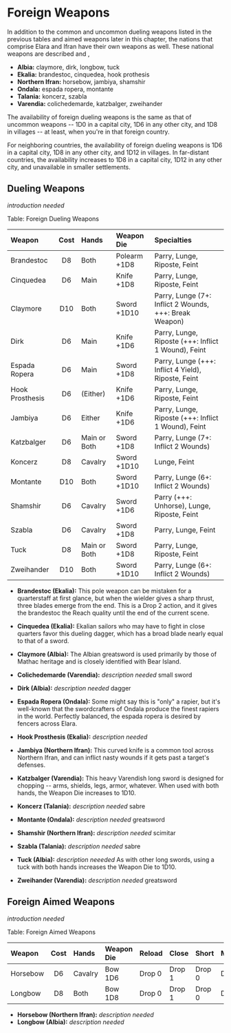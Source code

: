 # Foreign Weapons

In addition to the common and uncommon dueling weapons listed in the
previous tables and aimed weapons later in this chapter, the nations
that comprise Elara and Ifran have their own weapons as well. These
national weapons are described <a href="#the-countries-of-elara" class="xref-inchapter"></a>
and <a href="#the-countries-of-ifran" class="xref-inchapter"></a>, 

  - **Albia:** claymore, dirk, longbow, tuck
  - **Ekalia:** brandestoc, cinquedea, hook prothesis
  - **Northern Ifran:** horsebow, jambiya, shamshir
  - **Ondala:** espada ropera, montante
  - **Talania:** koncerz, szabla
  - **Varendia:** colichedemarde, katzbalger, zweihander

The availability of foreign dueling weapons is the same as that of
uncommon weapons -- 1D0 in a capital city, 1D6 in any other city, and
1D8 in villages -- at least, when you're in that foreign country.

For neighboring countries, the availability of foreign dueling weapons
is 1D6 in a capital city, 1D8 in any other city, and 1D12 in villages.
In far-distant countries, the availability increases to 1D8 in a capital
city, 1D12 in any other city, and unavailable in smaller settlements.

## Dueling Weapons

*introduction needed*

Table: Foreign Dueling Weapons

| Weapon          | Cost | Hands        | Weapon Die   | Specialties                                            |
| :-------------- | :--: | :----------- | :----------- | :----------------------------------------------------- |
| Brandestoc      | D8   | Both         | Polearm +1D8 | Parry, Lunge, Riposte, Feint                           |
| Cinquedea       | D6   | Main         | Knife +1D8   | Parry, Lunge, Riposte, Feint                           |
| Claymore        | D10  | Both         | Sword +1D10  | Parry, Lunge (7+: Inflict 2 Wounds, +++: Break Weapon) |
| Dirk            | D6   | Main         | Knife +1D6   | Parry, Lunge, Riposte (+++: Inflict 1 Wound), Feint    |
| Espada Ropera   | D6   | Main         | Sword +1D8   | Parry, Lunge (+++: Inflict 4 Yield), Riposte, Feint    |
| Hook Prosthesis | D6   | (Either)     | Knife +1D6   | Parry, Lunge, Riposte, Feint                           |
| Jambiya         | D6   | Either       | Knife +1D6   | Parry, Lunge, Riposte (+++: Inflict 1 Wound), Feint    |
| Katzbalger      | D6   | Main or Both | Sword +1D8   | Parry, Lunge (7+: Inflict 2 Wounds)                    |
| Koncerz         | D8   | Cavalry      | Sword +1D10  | Lunge, Feint                                           |
| Montante        | D10  | Both         | Sword +1D10  | Parry, Lunge (6+: Inflict 2 Wounds)                    |
| Shamshir        | D6   | Cavalry      | Sword +1D6   | Parry (+++: Unhorse), Lunge, Riposte, Feint            |
| Szabla          | D6   | Cavalry      | Sword +1D8   | Parry, Lunge, Feint                                    |
| Tuck            | D8   | Main or Both | Sword +1D8   | Parry, Lunge, Riposte, Feint                           |
| Zweihander      | D10  | Both         | Sword +1D10  | Parry, Lunge (6+: Inflict 2 Wounds)                    |
    
  - **Brandestoc (Ekalia):** This pole weapon can be mistaken for a
    quarterstaff at first glance, but when the wielder gives a sharp thrust,
    three blades emerge from the end. This is a Drop 2 action, and it gives
    the brandestoc the Reach quality until the end of the current scene.
    
  - **Cinquedea (Ekalia):** Ekalian sailors who may have to fight in close
    quarters favor this dueling dagger, which has a broad blade nearly equal
    to that of a sword.
    
  - **Claymore (Albia):** The Albian greatsword is used primarily by those
    of Mathac heritage and is closely identified with Bear Island.
    
  - **Colichedemarde (Varendia):** *description needed* small sword
    
  - **Dirk (Albia):** *description needed* dagger
    
  - **Espada Ropera (Ondala):** Some might say this is "only" a rapier,
    but it's well-known that the swordcrafters of Ondala produce the finest
    rapiers in the world. Perfectly balanced, the espada ropera is desired
    by fencers across Elara.
    
  - **Hook Prosthesis (Ekalia):** *description needed*
    
  - **Jambiya (Northern Ifran):** This curved knife is a common tool across
    Northern Ifran, and can inflict nasty wounds if it gets past a target's
    defenses.
    
  - **Katzbalger (Varendia):** This heavy Varendish long sword is designed
    for chopping -- arms, shields, legs, armor, whatever. When used with
    both hands, the Weapon Die increases to 1D10.
    
  - **Koncerz (Talania):** *description needed* sabre
    
  - **Montante (Ondala):** *description needed* greatsword
    
  - **Shamshir (Northern Ifran):** *description needed* scimitar
    
  - **Szabla (Talania):** *description needed* sabre
    
  - **Tuck (Albia):** *description neeeded* As with other long swords, using a tuck
    with both hands increases the Weapon Die to 1D10.
    
  - **Zweihander (Varendia):** *description needed* greatsword
    
## Foreign Aimed Weapons

*introduction needed*

Table: Foreign Aimed Weapons

| Weapon   | Cost | Hands   | Weapon Die | Reload | Close  | Short  | Medium | Long   |
| :------- | :--: | :------ | :--------- | ------ | ------ | ------ | ------ | ------ |
| Horsebow | D6   | Cavalry | Bow 1D6    | Drop 0 | Drop 1 | Drop 0 | Drop 1 | Drop 2 |
| Longbow  | D8   | Both    | Bow 1D8    | Drop 0 | Drop 1 | Drop 0 | Drop 0 | Drop 2 |

  - **Horsebow (Northern Ifran):** *description needed*
  - **Longbow (Albia):** *description needed*

